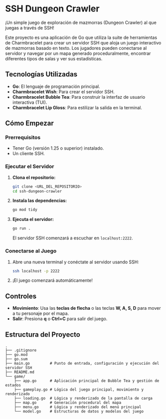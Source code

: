 # SSH Dungeon Crawler

¡Un simple juego de exploración de mazmorras (Dungeon Crawler) al que juegas a través de SSH!

Este proyecto es una aplicación de Go que utiliza la suite de herramientas de Charmbracelet para crear un servidor SSH que aloja un juego interactivo de mazmorras basado en texto. Los jugadores pueden conectarse al servidor y navegar por un mapa generado proceduralmente, encontrar diferentes tipos de salas y ver sus estadísticas.

## Tecnologías Utilizadas

-   **Go**: El lenguaje de programación principal.
-   **Charmbracelet Wish**: Para crear el servidor SSH.
-   **Charmbracelet Bubble Tea**: Para construir la interfaz de usuario interactiva (TUI).
-   **Charmbracelet Lip Gloss**: Para estilizar la salida en la terminal.

## Cómo Empezar

### Prerrequisitos

-   Tener Go (versión 1.25 o superior) instalado.
-   Un cliente SSH.

### Ejecutar el Servidor

1.  **Clona el repositorio:**
    ```bash
    git clone <URL_DEL_REPOSITORIO>
    cd ssh-dungeon-crawler
    ```

2.  **Instala las dependencias:**
    ```bash
    go mod tidy
    ```

3.  **Ejecuta el servidor:**
    ```bash
    go run .
    ```
    El servidor SSH comenzará a escuchar en `localhost:2222`.

### Conectarse al Juego

1.  Abre una nueva terminal y conéctate al servidor usando SSH:
    ```bash
    ssh localhost -p 2222
    ```

2.  ¡El juego comenzará automáticamente!

## Controles

-   **Movimiento**: Usa las **teclas de flecha** o las teclas **W, A, S, D** para mover a tu personaje por el mapa.
-   **Salir**: Presiona **q** o **Ctrl+C** para salir del juego.

## Estructura del Proyecto

```
.
├── .gitignore
├── go.mod
├── go.sum
├── main.go         # Punto de entrada, configuración y ejecución del servidor SSH
├── README.md
└── game/
    ├── app.go      # Aplicación principal de Bubble Tea y gestión de estados
    ├── gameplay.go # Lógica del juego principal, movimiento y renderizado
    ├── loading.go  # Lógica y renderizado de la pantalla de carga
    ├── map.go      # Generación procedural del mapa
    ├── menu.go     # Lógica y renderizado del menú principal
    └── model.go    # Estructuras de datos y modelos del juego
```